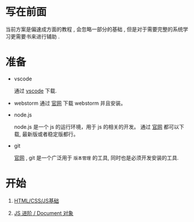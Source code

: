 # 写在前面

当前方案是偏速成方面的教程 , 会忽略一部分的基础 , 但是对于需要完整的系统学习更需要书来进行辅助 .

# 准备

* vscode 

   通过 [vscode](https://code.visualstudio.com/) 下载.

* webstorm
    通过 [官网](https://www.jetbrains.com/webstorm/) 下载 webstorm 并且安装。
    
* node.js

    node.js 是一个 js 的运行环境，用于 js 的相关的开发。 通过 [官网](https://nodejs.org/zh-cn/) 都可以下载, 最新版或者稳定版都行。
    
* git

    [官网](https://git-scm.com/) , git 是一个广泛用于 `版本管理` 的工具, 同时也是必须开发安装的工具.
    


# 开始

1. [HTML/CSS/JS基础](basis-learning.md) 

2. [JS 进阶 / Document 对象](web-document-api-leraing.md)